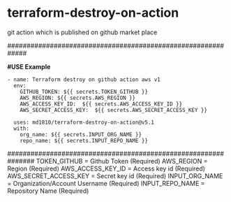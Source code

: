 # terraform-destroy-on-action


git action which is published on github market place

#############################################################

**#USE Example**

    - name: Terraform destroy on github action aws v1
      env:
        GITHUB_TOKEN: ${{ secrets.TOKEN_GITHUB }}
        AWS_REGION: ${{ secrets.AWS_REGION }}
        AWS_ACCESS_KEY_ID:  ${{ secrets.AWS_ACCESS_KEY_ID }}
        AWS_SECRET_ACCESS_KEY:  ${{ secrets.AWS_SECRET_ACCESS_KEY }}
      
      uses: md1810/terraform-destroy-on-action@v5.1
      with:
        org_name: ${{ secrets.INPUT_ORG_NAME }}
        repo_name: ${{ secrets.INPUT_REPO_NAME }}


###############################################################
TOKEN_GITHUB            = Github Token (Required)
AWS_REGION              = Region (Required)
AWS_ACCESS_KEY_ID       = Access key id (Required)
AWS_SECRET_ACCESS_KEY   = Secret key id (Required)
INPUT_ORG_NAME          = Organization/Account Username (Required)
INPUT_REPO_NAME         = Repository Name (Required)
